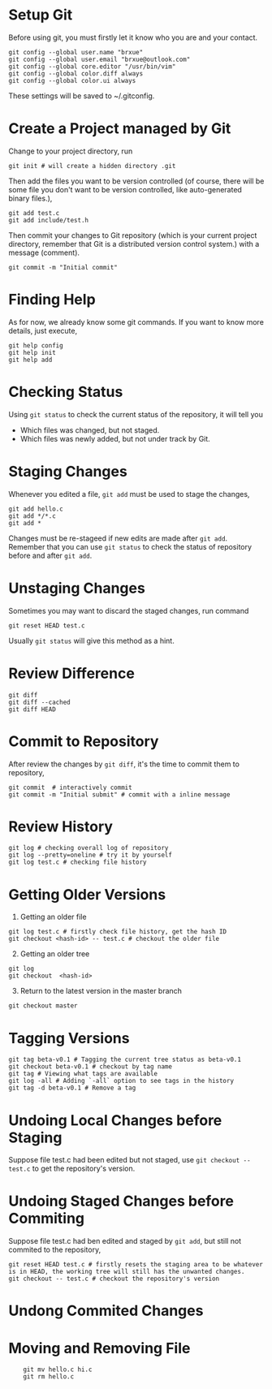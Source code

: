 # Setup Git

Before using git, you must firstly let it know who you are and your contact.

```
git config --global user.name "brxue"  
git config --global user.email "brxue@outlook.com"
git config --global core.editor "/usr/bin/vim"
git config --global color.diff always
git config --global color.ui always
```

These settings will be saved to ~/.gitconfig.

# Create a Project managed by Git

Change to your project directory, run

```
git init # will create a hidden directory .git
```

Then add the files you want to be version controlled (of course, there will be some file you don't want to be version controlled, like auto-generated binary files.),

```
git add test.c
git add include/test.h
```

Then commit your changes to Git repository (which is your current project directory, remember that Git is a distributed version control system.) with a message (comment).

```
git commit -m "Initial commit"
```

# Finding Help 

As for now, we already know some git commands. If you want to know more details, just execute,

```
git help config
git help init
git help add
```

# Checking Status

Using `git status` to check the current status of the repository, it will tell you
- Which files was changed, but not staged.
- Which files was newly added, but not under track by Git.

# Staging Changes

Whenever you edited a file, `git add` must be used to stage the changes,

```
git add hello.c
git add */*.c
git add *
```

Changes must be re-stageed if new edits are made after `git add`. Remember that you can use `git status` to check the status of repository before and after `git add`.

# Unstaging Changes

Sometimes you may want to discard the staged changes, run command

```
git reset HEAD test.c
```

Usually `git status` will give this method as a hint.

# Review Difference

```
git diff
git diff --cached
git diff HEAD
```

# Commit to Repository

After review the changes by `git diff`, it's the time to commit them to repository,

```
git commit  # interactively commit
git commit -m "Initial submit" # commit with a inline message
```

# Review History

```
git log # checking overall log of repository
git log --pretty=oneline # try it by yourself
git log test.c # checking file history
```

# Getting Older Versions

1. Getting an older file

```
git log test.c # firstly check file history, get the hash ID
git checkout <hash-id> -- test.c # checkout the older file
```

2. Getting an older tree

```
git log 
git checkout  <hash-id>
```

3. Return to the latest version in the master branch

```
git checkout master
```

# Tagging Versions

```
git tag beta-v0.1 # Tagging the current tree status as beta-v0.1
git checkout beta-v0.1 # checkout by tag name
git tag # Viewing what tags are available
git log -all # Adding `-all` option to see tags in the history
git tag -d beta-v0.1 # Remove a tag
```

# Undoing Local Changes before Staging

Suppose file test.c had been edited but not staged, use `git checkout -- test.c` to get the repository's version.

# Undoing Staged Changes before Commiting

Suppose file test.c had ben edited and staged by `git add`, but still not commited to the repository, 

```
git reset HEAD test.c # firstly resets the staging area to be whatever is in HEAD, the working tree will still has the unwanted changes.
git checkout -- test.c # checkout the repository's version
```

# Undong Commited Changes


# Moving and Removing File

```
    git mv hello.c hi.c
    git rm hello.c
```

